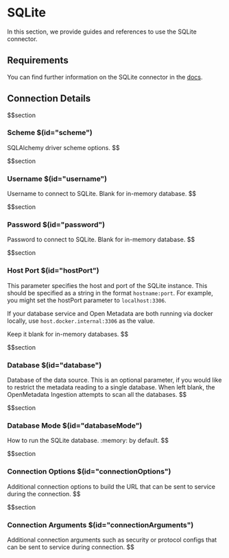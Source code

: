 # SQLite

In this section, we provide guides and references to use the SQLite connector.

## Requirements

You can find further information on the SQLite connector in the [docs](https://docs.open-metadata.org/connectors/database/sqlite).

## Connection Details

$$section
### Scheme $(id="scheme")

SQLAlchemy driver scheme options.
$$

$$section
### Username $(id="username")

Username to connect to SQLite. Blank for in-memory database.
$$

$$section
### Password $(id="password")

Password to connect to SQLite. Blank for in-memory database.
$$

$$section
### Host Port $(id="hostPort")
This parameter specifies the host and port of the SQLite instance. This should be specified as a string in the format `hostname:port`. For example, you might set the hostPort parameter to `localhost:3306`.

If your database service and Open Metadata are both running via docker locally, use `host.docker.internal:3306` as the value.

Keep it blank for in-memory databases.
$$

$$section
### Database $(id="database")

Database of the data source. This is an optional parameter, if you would like to restrict the metadata reading to a single database. When left blank, the OpenMetadata Ingestion attempts to scan all the databases.
$$

$$section
### Database Mode $(id="databaseMode")

How to run the SQLite database. :memory: by default.
$$

$$section
### Connection Options $(id="connectionOptions")

Additional connection options to build the URL that can be sent to service during the connection.
$$

$$section
### Connection Arguments $(id="connectionArguments")

Additional connection arguments such as security or protocol configs that can be sent to service during connection.
$$
